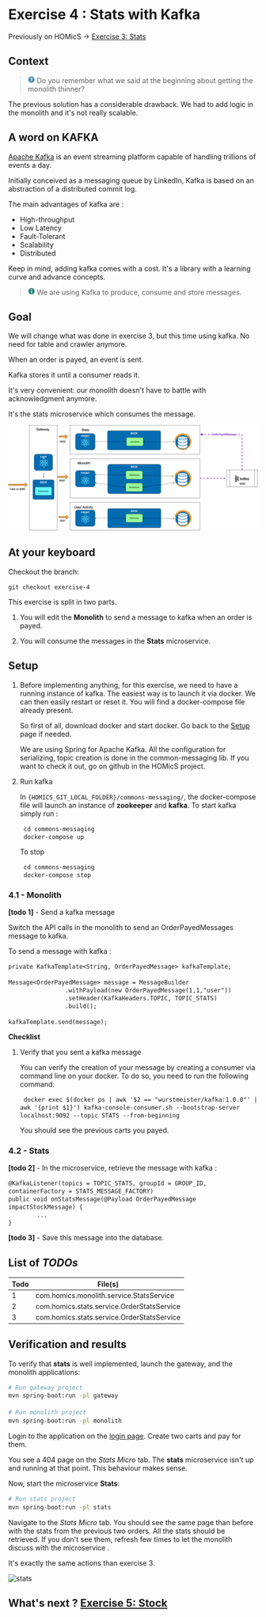 # Exercise 4 : Stats with Kafka

Previously on HOMicS -> [Exercise 3: Stats](stats.md)

## Context

> ![question](../img/question.png) Do you remember what we said at the beginning about getting the monolith thinner?

The previous solution has a considerable drawback. We had to add logic in the monolith and it's not really scalable. 

## A word on KAFKA

[Apache Kafka](https://kafka.apache.org/) is an event streaming platform capable of handling trillions of events a day.

Initially conceived as a messaging queue by LinkedIn, Kafka is based on an abstraction of a distributed commit log.

The main advantages of kafka are :

- High-throughput
- Low Latency
- Fault-Tolerant
- Scalability
- Distributed

Keep in mind, adding kafka comes with a cost. It's a library with a learning curve and advance concepts.  

> ![info](../img/info.png) We are using Kafka to produce, consume and store messages.

## Goal 

We will change what was done in exercise 3, but this time using kafka. No need for table and crawler anymore.

When an order is payed, an event is sent.
 
Kafka stores it until a consumer reads it.
 
It's very convenient: our monolith doesn't have to battle with acknowledgment anymore.

It's the stats microservice which consumes the message.

![stats-kafka](../img/stats-kafka.png)

## At your keyboard

Checkout the branch: 
        
    git checkout exercise-4

This exercise is split in two parts.

1. You will edit the **Monolith** to send a message to kafka when an order is payed.

2. You will consume the messages in the **Stats** microservice.

## Setup

1. Before implementing anything, for this exercise, we need to have a running instance of kafka. The easiest way is to launch
it via docker. We can then easily restart or reset it. You will find a docker-compose file already present.

    So first of all, download docker and start docker. Go back to the [Setup](../setup.md) page if needed.

    We are using Spring for Apache Kafka. All the configuration for serializing, topic creation is done in the 
    common-messaging lib. If you want to check it out, go on github in the HOMicS project.

2. Run kafka
    
    In `{HOMICS_GIT_LOCAL_FOLDER}/commons-messaging/`, the docker-compose file will launch an instance of **zookeeper** and **kafka**.
    To start kafka simply run :

        cd commons-messaging
        docker-compose up
    
    To stop 
    
        cd commons-messaging
        docker-compose stop

### 4.1 - Monolith

**[todo 1]** - Send a kafka message

Switch the API calls in the monolith to send an OrderPayedMessages message to kafka.

To send a message with kafka :

```
private KafkaTemplate<String, OrderPayedMessage> kafkaTemplate;

Message<OrderPayedMessage> message = MessageBuilder
                .withPayload(new OrderPayedMessage(1,1,"user"))
                .setHeader(KafkaHeaders.TOPIC, TOPIC_STATS)
                .build();

kafkaTemplate.send(message);
```

**Checklist** 

1. Verify that you sent a kafka message

    You can verify the creation of your message by creating a consumer via command line on your docker. To do so, you need
    to run the following command:

        docker exec $(docker ps | awk '$2 == "wurstmeister/kafka:1.0.0"' | awk '{print $1}') kafka-console-consumer.sh --bootstrap-server localhost:9092 --topic STATS --from-beginning

    You should see the previous carts you payed.  

### 4.2 - Stats

**[todo 2]** - In the microservice, retrieve the message with kafka :

```
@KafkaListener(topics = TOPIC_STATS, groupId = GROUP_ID, containerFactory = STATS_MESSAGE_FACTORY)
public void onStatsMessage(@Payload OrderPayedMessage impactStockMessage) {
        ...
}
```

**[todo 3]** - Save this message into the database.

## List of _TODOs_

| **Todo** | **File(s)**                           |
|----------|---------------------------------------|
| 1 | com.homics.monolith.service.StatsService |
| 2 | com.homics.stats.service.OrderStatsService |
| 3 | com.homics.stats.service.OrderStatsService |

## Verification and results

To verify that **stats** is well implemented, launch the gateway, and the monolith applications:

```bash
# Run gateway project
mvn spring-boot:run -pl gateway

# Run monolith project
mvn spring-boot:run -pl monolith
```

Login to the application on the [login page](http://localhost:8080/login). Create two carts and pay for them.

You see a 404 page on the _Stats Micro_ tab. The **stats** microservice isn't up and running at that point. This behaviour
makes sense.

Now, start the microservice **Stats**:

````bash
# Run stats project
mvn spring-boot:run -pl stats
````

Navigate to the _Stats Micro_ tab. You should see the same page than before with the stats from the previous two orders.
All the stats should be retrieved. If you don't see them, refresh few times to let the monolith discuss with the microservice .

It's exactly the same actions than exercise 3.

![stats](../img/stats-micro.gif)

## What's next ? [Exercise 5: Stock](stock.md)
